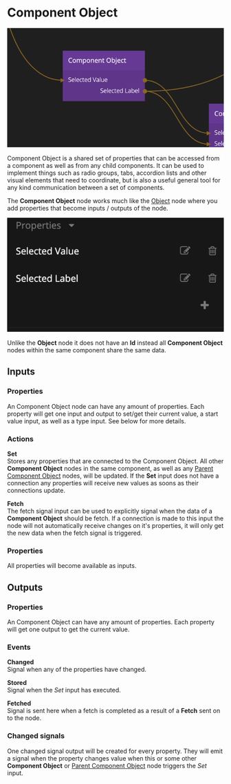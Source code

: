 # Component Object

![](component-object.png ':class=img-size-m')

Component Object is a shared set of properties that can be accessed from a component as well as from any child components. It can be used to implement things such as radio groups, tabs, accordion lists and other visual elements that need to coordinate, but is also a useful general tool for any kind communication between a set of components.

The **Component Object** node works much like the [Object](/nodes/data/object/object/) node where you add properties that become inputs / outputs of the node.

![](component-object-props.png ':class=img-size-m')

Unlike the **Object** node it does not have an **Id** instead all **Component Object** nodes within the same component share the same data.

## Inputs

### Properties
An Component Object node can have any amount of properties. Each property will get one input and output to set/get their current value, a start value input, as well as a type input. See below for more details.

### Actions

**Set**  
Stores any properties that are connected to the Component Object. All other **Component Object** nodes in the same component, as well as any [Parent Component Object](/nodes/componentutils/parent-component-state.md) nodes, will be updated. If the **Set** input does not have a connection any properties will receive new values as soons as their connections update.

**Fetch**  
The fetch signal input can be used to explicitly signal when the data of a **Component Object** should be fetch. If a connection is made to this input the node will not automatically receive changes on it's properties, it will only get the new data when the fetch signal is triggered.

### Properties
All properties will become available as inputs.

## Outputs

### Properties

An Component Object can have any amount of properties. Each property will get one output to get the current value.

### Events

**Changed**  
Signal when any of the properties have changed.

**Stored**  
Signal when the *Set* input has executed.

**Fetched**  
Signal is sent here when a fetch is completed as a result of a **Fetch** sent on to the node.

### Changed signals

One changed signal output will be created for every property. They will emit a signal when the property changes value when this or some other **Component Object** or [Parent Component Object](/nodes/componentutils/parent-component-state.md) node triggers the _Set_ input.